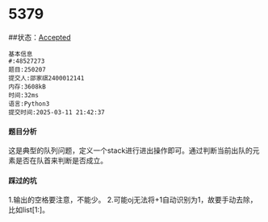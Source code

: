 # 5379
##状态：[Accepted](http://xzmdsa.openjudge.cn/2025hw2/solution/48527273/)
 ```
 基本信息
#:48527273
题目:250207
提交人:邵家祺2400012141
内存:3608kB
时间:32ms
语言:Python3
提交时间:2025-03-11 21:42:37
```
#### 题目分析
这是典型的队列问题，定义一个stack进行进出操作即可。通过判断当前出队的元素是否在队首来判断是否成立。
#### 踩过的坑
1.输出的空格要注意，不能少。
2.可能oj无法将+1自动识别为1，故要手动去除，比如list[1:]。
